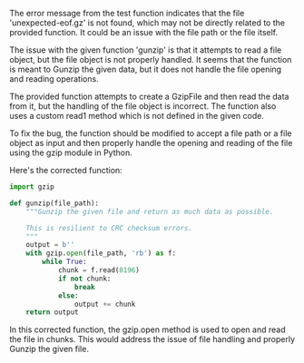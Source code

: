 The error message from the test function indicates that the file 'unexpected-eof.gz' is not found, which may not be directly related to the provided function. It could be an issue with the file path or the file itself.

The issue with the given function 'gunzip' is that it attempts to read a file object, but the file object is not properly handled. It seems that the function is meant to Gunzip the given data, but it does not handle the file opening and reading operations.

The provided function attempts to create a GzipFile and then read the data from it, but the handling of the file object is incorrect. The function also uses a custom read1 method which is not defined in the given code.

To fix the bug, the function should be modified to accept a file path or a file object as input and then properly handle the opening and reading of the file using the gzip module in Python.

Here's the corrected function:

```python
import gzip

def gunzip(file_path):
    """Gunzip the given file and return as much data as possible.

    This is resilient to CRC checksum errors.
    """
    output = b''
    with gzip.open(file_path, 'rb') as f:
        while True:
            chunk = f.read(8196)
            if not chunk:
                break
            else:
                output += chunk
    return output
```

In this corrected function, the gzip.open method is used to open and read the file in chunks. This would address the issue of file handling and properly Gunzip the given file.